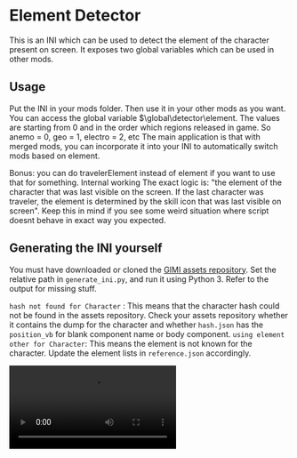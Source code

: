 # Element Detector
This is an INI which can be used to detect the element of the character present on screen. It exposes two global variables which can be used in other mods.

## Usage
Put the INI in your mods folder. Then use it in your other mods as you want. You can access the global variable $\global\detector\element. The values are starting from 0 and in the order which regions released in game.
So anemo = 0, geo = 1, electro = 2, etc
The main application is that with merged mods, you can incorporate it into your INI to automatically switch mods based on element.

Bonus: you can do travelerElement instead of element if you want to use that for something.
Internal working
The exact logic is: "the element of the character that was last visible on the screen. If the last character was traveler, the element is determined by the skill icon that was last visible on screen". Keep this in mind if you see some weird situation where script doesnt behave in exact way you expected.

## Generating the INI yourself
You must have downloaded or cloned the [GIMI assets repository](https://github.com/SilentNightSound/GI-Model-Importer-Assets). Set the relative path in `generate_ini.py`, and run it using Python 3. Refer to the output for missing stuff.

`hash not found for Character` : This means that the character hash could not be found in the assets repository. Check your assets repository whether it contains the dump for the character and whether `hash.json` has the `position_vb` for blank component name or body component.
`using element other for Character`: This means the element is not known for the character. Update the element lists in `reference.json` accordingly.

![Demo](https://i.imgur.com/9Dc4YPq.mp4)
